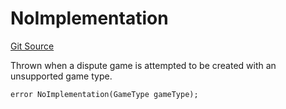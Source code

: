 # NoImplementation
[Git Source](https://github.com/ethereum-optimism/optimism/blob/f7b73857601914eeea6fc4c1ba46ae99ca744d97/contracts/libraries/DisputeErrors.sol)

Thrown when a dispute game is attempted to be created with an unsupported game type.


```solidity
error NoImplementation(GameType gameType);
```

